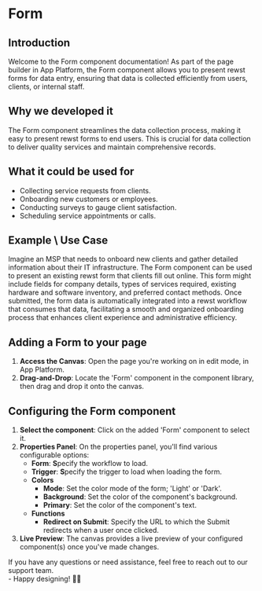 # Form

## Introduction

Welcome to the Form component documentation! As part of the page builder in App Platform, the Form component allows you to present rewst forms for data entry, ensuring that data is collected  efficiently from users, clients, or internal staff.

## Why we developed it

The Form component streamlines the data collection process, making it easy to present rewst forms to end users.  This is crucial for data collection to deliver quality services and maintain comprehensive records.

## What it could be used for

* Collecting service requests from clients.
* Onboarding new customers or employees.
* Conducting surveys to gauge client satisfaction.
* Scheduling service appointments or calls.

## **Example \ Use Case**

Imagine an MSP that needs to onboard new clients and gather detailed information about their IT infrastructure. The Form component can be used to present an existing rewst form that clients fill out online. This form might include fields for company details, types of services required, existing hardware and software inventory, and preferred contact methods. Once submitted, the form data is automatically integrated into a rewst workflow that consumes that data, facilitating a smooth and organized onboarding process that enhances client experience and administrative efficiency.

## Adding a Form to your page

1. **Access the Canvas**: Open the page you're working on in edit mode, in App Platform.
2. **Drag-and-Drop**: Locate the 'Form' component in the component library, then drag and drop it onto the canvas.

## Configuring the Form component

1. **Select the component**: Click on the added 'Form' component to select it.
2. **Properties Panel**: On the properties panel, you'll find various configurable options:
   * **Form**: **S**pecify the workflow to load.
   * **Trigger**: **S**pecify the trigger to load when loading the form.
   * **Colors**
     * **Mode**: Set the color mode of the form; 'Light' or 'Dark'.
     * **Background**: Set the color of the component's background.
     * **Primary**: Set the color of the component's text.
   * **Functions**
     * **Redirect on Submit**: Specify the URL to which the Submit redirects when a user once clicked.&#x20;
3. **Live Preview**: The canvas provides a live preview of your configured component(s) once you've made changes.



If you have any questions or need assistance, feel free to reach out to our support team.\
&#x20;\- Happy designing! 🎨🚀
